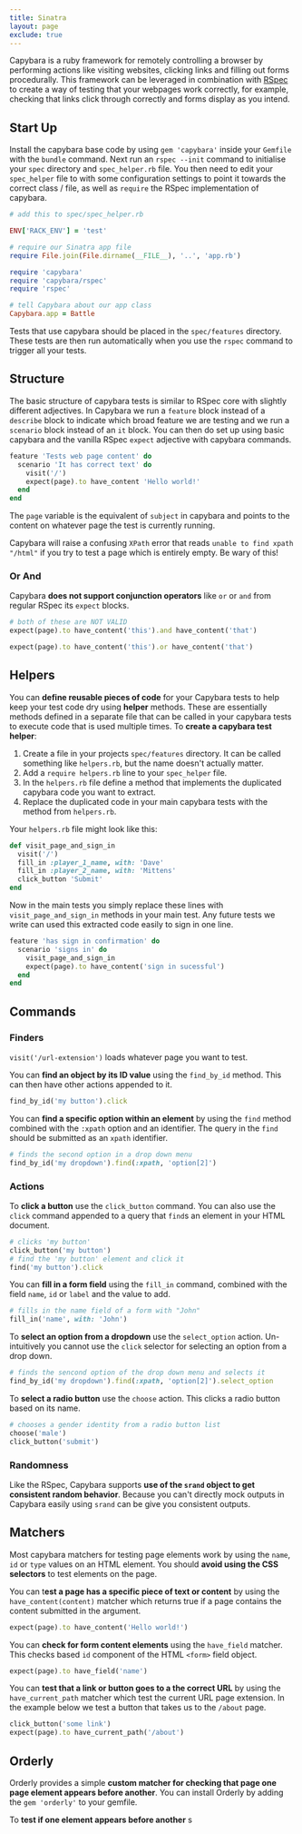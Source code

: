 ```yaml
---
title: Sinatra
layout: page
exclude: true
---
```

Capybara is a ruby framework for remotely controlling a browser by performing actions like visiting websites, clicking links and filling out forms procedurally. This framework can be leveraged in combination with [RSpec](https://dpwdec.github.io/notes/rspec.html) to create a way of testing that your webpages work correctly, for example, checking that links click through correctly and forms display as you intend.

## Start Up
Install the capybara base code by using `gem 'capybara'` inside your `Gemfile` with the `bundle` command. Next run an `rspec --init` command to initialise your `spec` directory and `spec_helper.rb` file. You then need to edit your `spec_helper` file to with some configuration settings to point it towards the correct class / file, as well as `require` the RSpec implementation of capybara.
```ruby
# add this to spec/spec_helper.rb

ENV['RACK_ENV'] = 'test'

# require our Sinatra app file
require File.join(File.dirname(__FILE__), '..', 'app.rb')

require 'capybara'
require 'capybara/rspec'
require 'rspec'

# tell Capybara about our app class
Capybara.app = Battle
```
Tests that use capybara should be placed in the `spec/features` directory. These tests are then run automatically when you use the `rspec` command to trigger all your tests.

## Structure
The basic structure of capybara tests is similar to RSpec core with slightly different adjectives. In Capybara we run a `feature` block instead of a `describe` block to indicate which broad feature we are testing and we run a `scenario` block instead of an `it` block. You can then do set up using basic capybara and the vanilla RSpec `expect` adjective with capybara commands.
```ruby
feature 'Tests web page content' do
  scenario 'It has correct text' do
    visit('/')
    expect(page).to have_content 'Hello world!'
  end
end
```
The `page` variable is the equivalent of `subject` in capybara and points to the content on whatever page the test is currently running.

Capybara will raise a confusing `XPath` error that reads `unable to find xpath "/html"` if you try to test a page which is entirely empty. Be wary of this!

### Or And
Capybara **does not support conjunction operators** like `or` or `and` from regular RSpec its `expect` blocks.
```ruby
# both of these are NOT VALID
expect(page).to have_content('this').and have_content('that')

expect(page).to have_content('this').or have_content('that')
```

## Helpers

You can **define reusable pieces of code** for your Capybara tests to help keep your test code dry using **helper** methods. These are essentially methods defined in a separate file that can be called in your capybara tests to execute code that is used multiple times. To **create a capybara test helper**:
1. Create a file in your projects `spec/features` directory. It can be called something like `helpers.rb`, but the name doesn't actually matter.
2. Add a `require helpers.rb` line to your `spec_helper` file.
3. In the `helpers.rb` file define a method that implements the duplicated capybara code you want to extract.
4. Replace the duplicated code in your main capybara tests with the method from `helpers.rb`.

Your `helpers.rb` file might look like this:

```ruby
def visit_page_and_sign_in
  visit('/')
  fill_in :player_1_name, with: 'Dave'
  fill_in :player_2_name, with: 'Mittens'
  click_button 'Submit'
end
```

Now in the main tests you simply replace these lines with `visit_page_and_sign_in` methods in your main test. Any future tests we write can used this extracted code easily to sign in one line.

```ruby
feature 'has sign in confirmation' do
  scenario 'signs in' do
    visit_page_and_sign_in
    expect(page).to have_content('sign in sucessful')
  end
end
```

## Commands

### Finders

`visit('/url-extension')` loads whatever page you want to test.

You can **find an object by its ID value** using the `find_by_id` method. This can then have other actions appended to it.
```ruby
find_by_id('my button').click
```
You can **find a specific option within an element** by using the `find` method combined with the `:xpath` option and an identifier. The query in the `find` should be submitted as an `xpath` identifier.
```ruby
# finds the second option in a drop down menu
find_by_id('my dropdown').find(:xpath, 'option[2]')
```
### Actions

To **click a button** use the `click_button` command. You can also use the `click` command appended to a query that `find`s an element in your HTML document.
```ruby
# clicks 'my button'
click_button('my button')
# find the 'my button' element and click it
find('my button').click
```

You can **fill in a form field** using the `fill_in` command, combined with the field `name`, `id` or `label` and the value to add.
```ruby
# fills in the name field of a form with "John"
fill_in('name', with: 'John')
```
To **select an option from a dropdown** use the `select_option` action. Un-intuitively you cannot use the `click` selector for selecting an option from a drop down.
```ruby
# finds the sencond option of the drop down menu and selects it
find_by_id('my dropdown').find(:xpath, 'option[2]').select_option
``` 
To **select a radio button** use the `choose` action. This clicks a radio button based on its name.
```ruby
# chooses a gender identity from a radio button list
choose('male')
click_button('submit')
```

### Randomness

Like the RSpec, Capybara supports **use of the `srand` object to get consistent random behavior**. Because you can't directly mock outputs in Capybara easily using `srand` can be give you consistent outputs.

## Matchers
Most capybara matchers for testing page elements work by using the `name`, `id` or `type` values on an HTML element. You should **avoid using the CSS selectors** to test elements on the page.

You can t**est a page has a specific piece of text or content** by using the `have_content(content)` matcher which returns true if a page contains the content submitted in the argument.
```ruby
expect(page).to have_content('Hello world!')
```

You can **check for form content elements** using the `have_field` matcher. This checks based `id` component of the HTML `<form>` field object.
```ruby
expect(page).to have_field('name')
```
You can **test that a link or button goes to a the correct URL** by using the `have_current_path` matcher which test the current URL page extension. In the example below we test a button that takes us to the `/about` page.
```ruby
click_button('some link')
expect(page).to have_current_path('/about')
```

## Orderly

Orderly provides a simple **custom matcher for checking that page one page element appears before another**. You can install Orderly by adding the `gem 'orderly'` to your gemfile.

To **test if one element appears before another** s
<!--stackedit_data:
eyJoaXN0b3J5IjpbLTEwOTYxODY3NzYsLTQ3MDI1OTU4MCwtNj
k1MjA3MDkwLC0xNTM2ODQyMTA0LC02NTUwNzAxNCwxMzc5OTM1
NzA5LC0xNzg1MDUzNTg3LDEwMDMxNjE2OTksLTE0NjAxOTExOT
BdfQ==
-->